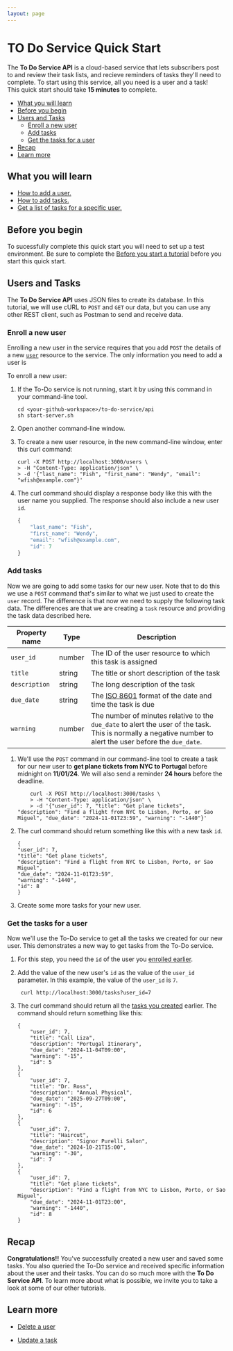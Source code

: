 ```yaml
---
layout: page
---
```


# TO Do Service Quick Start <!-- omit in toc -->

The **To Do Service API** is a cloud-based service that lets subscribers post to and review their task lists, and recieve reminders of tasks they'll need to complete. To start using this service, all you need is a user and a task!  
This quick start should take **15 minutes** to complete.

- [What you will learn](#what-you-will-learn)
- [Before you begin](#before-you-begin)
- [Users and Tasks](#users-and-tasks)
  - [Enroll a new user](#enroll-a-new-user)
  - [Add tasks](#add-tasks)
  - [Get the tasks for a user](#get-the-tasks-for-a-user)
- [Recap](#recap)
- [Learn more](#learn-more)

## What you will learn

- [How to add a user.](#enroll-a-new-user)
- [How to add tasks.](#add-tasks)
- [Get a list of tasks for a specific user.](#get-the-tasks-for-a-user)

## Before you begin

To sucessfully complete this quick start you will need to set up a test environment. Be sure to complete the [Before you start a tutorial](before-you-start-a-tutorial.md) before you start this quick start.

## Users and Tasks

The **To Do Service API** uses JSON files to create its database. In this tutorial, we will use cURL to `POST` and `GET` our data, but you can use any other REST client, such as Postman to send and receive data.

### Enroll a new user

Enrolling a new user in the service requires that you add `POST` the details of a new [`user`](api/user.md) resource to the service. The only information you need to add a user is

To enroll a new user:

1. If the To-Do service is not running, start it by using this command in your command-line tool.

    ```shell
    cd <your-github-workspace>/to-do-service/api 
    sh start-server.sh
    ```

2. Open another command-line window.
3. To create a new user resource, in the new command-line window, enter this curl command:

    ```shell
    curl -X POST http://localhost:3000/users \
    > -H "Content-Type: application/json" \
    > -d '{"last_name": "Fish", "first_name": "Wendy", "email": "wfish@example.com"}'
    ```

4. The curl command should display a response body like this with the user name you supplied. The response should also include a new user `id`.

    ```js
    {
        "last_name": "Fish",
        "first_name": "Wendy",
        "email": "wfish@example.com",
        "id": 7
    }
    ```

### Add tasks

Now we are going to add some tasks for our new user. Note that to do this we use a `POST` command that's similar to what we just used to create the `user` record. The difference is that now we need to supply the following task data.
The differences are that we are creating a `task` resource and providing the task data described here.

| Property name | Type | Description |
| ------------- | ----------- | ----------- |
| `user_id` | number | The ID of the user resource to which this task is assigned |
| `title` | string | The title or short description of the task |
| `description` | string | The long description of the task|
| `due_date` | string | The [ISO 8601](https://en.wikipedia.org/wiki/ISO_8601) format of the date and time the task is due |
| `warning` | number | The number of minutes relative to the `due_date` to alert the user of the task. This is normally a negative number to alert the user before the `due_date`.|



1. We'll use the `POST` command in our command-line tool to create a task for our new user to **get plane tickets from NYC to Portugal** before midnight on **11/01/24**. We will also send a reminder **24 hours** before the deadline.


    ```shell
        curl -X POST http://localhost:3000/tasks \
        > -H "Content-Type: application/json" \
        > -d '{"user_id": 7, "title": "Get plane tickets", "description": "Find a flight from NYC to Lisbon, Porto, or Sao Miguel", "due_date": "2024-11-01T23:59", "warning": "-1440"}'
    ```
2. The curl command should return something like this with a new task `id`.

    ```shell
    {
    "user_id": 7,
    "title": "Get plane tickets",
    "description": "Find a flight from NYC to Lisbon, Porto, or Sao Miguel",
    "due_date": "2024-11-01T23:59",
    "warning": "-1440",
    "id": 8
    }
    ```
1. Create some more tasks for your new user.

### Get the tasks for a user
Now we'll use the To-Do service to get all the tasks we created for our new user. This demonstrates a new way to get tasks from the To-Do service.
1. For this step, you need the `id` of the user you [enrolled earlier](#enroll-a-new-user).
1. Add the value of the new user's `id` as the value of the `user_id` parameter. In this example, the value of the  `user_id` is `7`.
   ```shell
    curl http://localhost:3000/tasks?user_id=7
    ```
1. The curl command should return all the [tasks you created](#add-tasks) earlier. The command should return something like this:

    ```shell
    {
        "user_id": 7,
        "title": "Call Liza",
        "description": "Portugal Itinerary",
        "due_date": "2024-11-04T09:00",
        "warning": "-15",
        "id": 5
    },
    {
        "user_id": 7,
        "title": "Dr. Ross",
        "description": "Annual Physical",
        "due_date": "2025-09-27T09:00",
        "warning": "-15",
        "id": 6
    },
    {
        "user_id": 7,
        "title": "Haircut",
        "description": "Signor Purelli Salon",
        "due_date": "2024-10-21T15:00",
        "warning": "-30",
        "id": 7
    },
    {
        "user_id": 7,
        "title": "Get plane tickets",
        "description": "Find a flight from NYC to Lisbon, Porto, or Sao Miguel",
        "due_date": "2024-11-01T23:00",
        "warning": "-1440",
        "id": 8
    }
    ```
## Recap
**Congratulations!!** You've successfully created a new user and saved some tasks. You also queried the To-Do service and received specific information about the user and their tasks. 
You can do so much more with the **To Do Service API**. To learn more about what is possible, we invite you to take a look at some of our other tutorials.

## Learn more

- [Delete a user](tutorials/enroll-a-new-user.md)

- [Update a task](tutorials/add-a-new-task.md)
